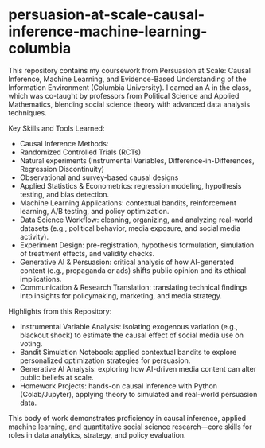 # persuasion-at-scale-causal-inference-machine-learning-columbia
This repository contains my coursework from Persuasion at Scale: Causal Inference, Machine Learning, and Evidence-Based Understanding of the Information Environment (Columbia University). I earned an A in the class, which was co-taught by professors from Political Science and Applied Mathematics, blending social science theory with advanced data analysis techniques.

Key Skills and Tools Learned:
- Causal Inference Methods:
- Randomized Controlled Trials (RCTs)
- Natural experiments (Instrumental Variables, Difference-in-Differences, Regression Discontinuity)
- Observational and survey-based causal designs
- Applied Statistics & Econometrics: regression modeling, hypothesis testing, and bias detection.
- Machine Learning Applications: contextual bandits, reinforcement learning, A/B testing, and policy optimization.
- Data Science Workflow: cleaning, organizing, and analyzing real-world datasets (e.g., political behavior, media exposure, and social media activity).
- Experiment Design: pre-registration, hypothesis formulation, simulation of treatment effects, and validity checks.
- Generative AI & Persuasion: critical analysis of how AI-generated content (e.g., propaganda or ads) shifts public opinion and its ethical implications.
- Communication & Research Translation: translating technical findings into insights for policymaking, marketing, and media strategy.

Highlights from this Repository:
- Instrumental Variable Analysis: isolating exogenous variation (e.g., blackout shock) to estimate the causal effect of social media use on voting.
- Bandit Simulation Notebook: applied contextual bandits to explore personalized optimization strategies for persuasion.
- Generative AI Analysis: exploring how AI-driven media content can alter public beliefs at scale.
- Homework Projects: hands-on causal inference with Python (Colab/Jupyter), applying theory to simulated and real-world persuasion data.

This body of work demonstrates proficiency in causal inference, applied machine learning, and quantitative social science research—core skills for roles in data analytics, strategy, and policy evaluation.

